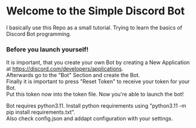 # Welcome to the Simple Discord Bot
I basically use this Repo as a small tutorial. Trying to learn the basics of Discord Bot programming.  

### Before you launch yourself!
It is important, that you create your own Bot by creating a New Application at https://discord.com/developers/applications.  
Afterwards go to the "Bot" Section and create the Bot.  
Finally it is important to press "Reset Token" to receive your token for your Bot.  
Put this token now into the token file. Now you're able to launch the bot!  
  
Bot requires python3.11. Install python requirements using "python3.11 -m pip install requirements.txt".  
Also check config.json and addapt configuration with your settings.  